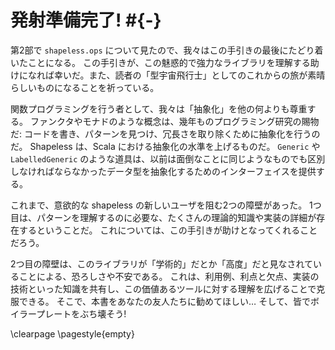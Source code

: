 # 発射準備完了! #{-}

第2部で `shapeless.ops` について見たので、我々はこの手引きの最後にたどり着いたことになる。
この手引きが、この魅惑的で強力なライブラリを理解する助けになれば幸いだ。また、読者の「型宇宙飛行士」としてのこれからの旅が素晴らしいものになることを祈っている。

関数プログラミングを行う者として、我々は「抽象化」を他の何よりも尊重する。
ファンクタやモナドのような概念は、幾年ものプログラミング研究の賜物だ:
コードを書き、パターンを見つけ、冗長さを取り除くために抽象化を行うのだ。
Shapeless は、Scala における抽象化の水準を上げるものだ。
`Generic` や `LabelledGeneric` のような道具は、以前は面倒なことに同じようなものでも区別しなければならなかったデータ型を抽象化するためのインターフェイスを提供する。

これまで、意欲的な shapeless の新しいユーザを阻む2つの障壁があった。
1つ目は、パターンを理解するのに必要な、たくさんの理論的知識や実装の詳細が存在するということだ。
これについては、この手引きが助けとなってくれることだろう。

2つ目の障壁は、このライブラリが「学術的」だとか「高度」だと見なされていることによる、恐ろしさや不安である。
これは、利用例、利点と欠点、実装の技術といった知識を共有し、この価値あるツールに対する理解を広げることで克服できる。
そこで、本書をあなたの友人たちに勧めてほしい…
そして、皆でボイラープレートをぶち壊そう!

\clearpage
\pagestyle{empty}
